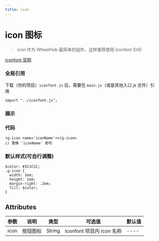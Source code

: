 ```yaml
---
title: icon
---
```


# icon 图标

> icon 作为 WheelHub 最简单的组件，这样推荐使用 iconfont SVG

[iconfont 官网](https://www.iconfont.cn/)

### 全局引用

下载（你的项目）`iconfont.js` 后，需要在 `main.js`（或是其他入口 js 文件）引用

```
import "../iconfont.js";
```

### 展示

<icon></icon>

### 代码

```
<g-icon name='iconName'></g-icon>
// 更换 'iconName' 即可
```

### 默认样式(可自行调整)

```
$color: #1C1C1C;
.g-icon {
  width: 1em;
  height: 1em;
  margin-right: .2em;
  fill: $color;
}
```

## Attributes

| 参数 | 说明 | 类型 | 可选值 | 默认值 |
| ---- | ---- | ---- | ---- | ---- | 
| icon | 按钮图标 | String | iconfont 项目内 icon 名称 | ---- |